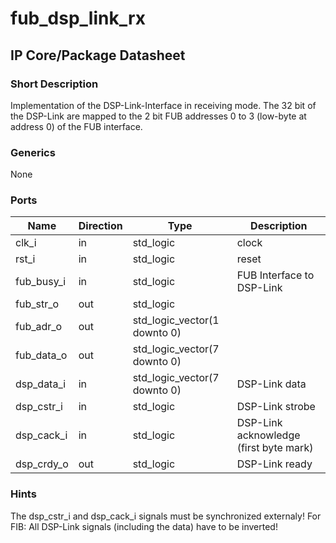 # fub\_dsp\_link\_rx
## IP Core/Package Datasheet

### Short Description
Implementation of the DSP-Link-Interface in receiving mode. The 32 bit of the DSP-Link are mapped to the 2 bit FUB addresses 0 to 3 (low-byte at address 0) of the FUB interface.

### Generics
None


### Ports

| Name       | Direction | Type                         | Description                             |
|------------|-----------|------------------------------|-----------------------------------------|
| clk\_i      | in        | std\_logic                    | clock                                   |
| rst\_i      | in        | std\_logic                    | reset                                   |
| fub\_busy\_i | in        | std\_logic                    | FUB Interface to DSP-Link               |
| fub\_str\_o  | out       | std\_logic                    |                                         |
| fub\_adr\_o  | out       | std\_logic\_vector(1 downto 0) |                                         |
| fub\_data\_o | out       | std\_logic\_vector(7 downto 0) |                                         |
| dsp\_data\_i | in        | std\_logic\_vector(7 downto 0) | DSP-Link data                           |
| dsp\_cstr\_i | in        | std\_logic                    | DSP-Link strobe                         |
| dsp\_cack\_i | in        | std\_logic                    | DSP-Link acknowledge  (first byte mark) |
| dsp\_crdy\_o | out       | std\_logic                    | DSP-Link ready                          |

### Hints
The dsp\_cstr\_i and dsp\_cack\_i signals must be synchronized externaly!
For FIB: All DSP-Link signals (including the data) have to be inverted!
